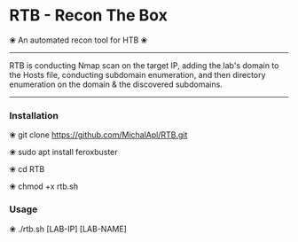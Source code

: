 # RTB - Recon The Box
❀  An automated recon tool for HTB  ❀

****

RTB is conducting Nmap scan on the target IP, adding the lab's domain to the Hosts file, conducting subdomain enumeration, and then directory enumeration on the domain & the discovered subdomains.

****

### Installation
❀ git clone https://github.com/MichalApl/RTB.git

❀ sudo apt install feroxbuster

❀ cd RTB

❀ chmod +x rtb.sh

### Usage
❀ ./rtb.sh [LAB-IP] [LAB-NAME]

